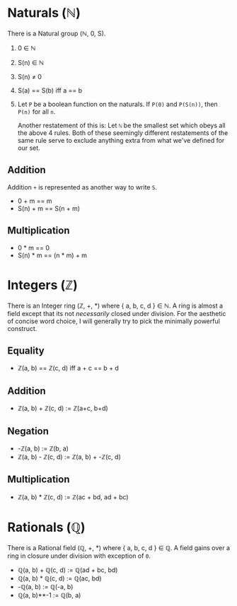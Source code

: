 # Naturals (ℕ)

There is a Natural group (ℕ, 0, S).

1. 0 ∈ ℕ
2. S(n) ∈ ℕ
3. S(n) ≠ 0
4. S(a) == S(b) iff a == b
5. Let `P` be a boolean function on the naturals. If `P(0)` and `P(S(n))`, then
   `P(n)` for all `n`.

   Another restatement of this is: Let `ℕ` be the smallest set which obeys all 
   the above 4 rules. Both of these seemingly different restatements of the same 
   rule serve to exclude anything extra from what we've defined for our set.

## Addition

Addition `+` is represented as another way to write `S`.

  * 0 + m == m
  * S(n) + m == S(n + m)

## Multiplication

  * 0 * m == 0
  * S(n) * m == (n * m) + m

# Integers (ℤ)

There is an Integer ring (ℤ, +, *) where { a, b, c, d } ∈ ℕ. A ring is almost a
field except that its not *necessarily* closed under division. For the aesthetic
of concise word choice, I will generally try to pick the minimally powerful 
construct.

## Equality

  * ℤ(a, b) == ℤ(c, d) iff a + c == b + d

## Addition

  * ℤ(a, b) + ℤ(c, d) := ℤ(a+c, b+d)

## Negation

  * -ℤ(a, b) := ℤ(b, a)
  * ℤ(a, b) - ℤ(c, d) := ℤ(a, b) + -ℤ(c, d)

## Multiplication

  * ℤ(a, b) * ℤ(c, d) := ℤ(ac + bd, ad + bc)

# Rationals (ℚ)

There is a Rational field (ℚ, +, *) where { a, b, c, d } ∈ ℚ. A field gains 
over a ring in closure under division with exception of `0`.

  * ℚ(a, b) + ℚ(c, d) := ℚ(ad + bc, bd)
  * ℚ(a, b) * ℚ(c, d) := ℚ(ac, bd)
  * -ℚ(a, b) := ℚ(-a, b)
  * ℚ(a, b)**-1 := ℚ(b, a)
